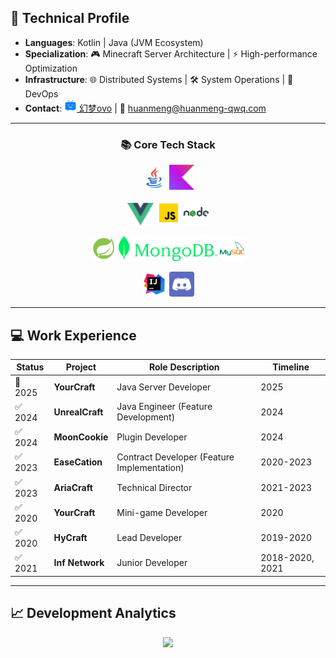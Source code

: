 ## 🚀 Technical Profile

- **Languages**: Kotlin | Java (JVM Ecosystem)  
- **Specialization**: 🎮 Minecraft Server Architecture | ⚡ High-performance Optimization  
- **Infrastructure**: 🌐 Distributed Systems | 🛠️ System Operations | 🔄 DevOps  
- **Contact**: [<img src="https://raw.githubusercontent.com/huanmeng-qwq/huanmeng-qwq/main/img/bilibili.png" width="20"> 幻梦ovo](https://space.bilibili.com/309509902) | 📧 huanmeng@huanmeng-qwq.com

---

<h3 align="center">📚 Core Tech Stack</h3>

<!-- 编程语言 -->
<p align="center">
  <a href="https://github.com/huanmeng-qwq?tab=repositories&language=java"><img alt="Java" height="40" src="https://raw.githubusercontent.com/huanmeng-qwq/huanmeng-qwq/main/img/java.gif"></a>
  <a href="https://github.com/huanmeng-qwq?tab=repositories&language=kotlin"><img alt="Kotlin" height="40" style="width: auto" src="https://raw.githubusercontent.com/huanmeng-qwq/huanmeng-qwq/main/img/kotlin.png"></a>
</p>

<!-- 前端技术 -->
<p align="center">
  <a href="https://vuejs.org/"><img alt="Vue" height="36" src="https://raw.githubusercontent.com/huanmeng-qwq/huanmeng-qwq/main/img/Vue.js_Logo_2.svg.png"></a>
  <a href="https://github.com/huanmeng-qwq?tab=repositories&language=javascript"><img alt="JavaScript" height="40" src="https://raw.githubusercontent.com/huanmeng-qwq/huanmeng-qwq/main/img/javascript.gif"></a>
  <a href="https://nodejs.org/"><img alt="Node.js" height="40" src="https://raw.githubusercontent.com/huanmeng-qwq/huanmeng-qwq/main/img/nodejs-48.svg"></a>
</p>

<!-- 后端架构 -->
<p align="center">
  <a href="https://spring.io/projects/spring-boot"><img alt="Spring Boot" height="40" src="https://raw.githubusercontent.com/huanmeng-qwq/huanmeng-qwq/main/img/spring-boot-48.svg"></a>
  <a href="https://www.mongodb.com/"><img alt="MongoDB" height="40" src="https://raw.githubusercontent.com/huanmeng-qwq/huanmeng-qwq/main/img/MongoDB_Spring-Green.svg"></a>
  <a href="https://www.mysql.com/"><img alt="MySQL" height="40" src="https://raw.githubusercontent.com/huanmeng-qwq/huanmeng-qwq/main/img/mysql-logo-48.svg"></a>
</p>

<!-- 开发运维 -->
<p align="center">
  <a href="https://www.jetbrains.com/idea/"><img alt="IDEA" height="40" src="https://raw.githubusercontent.com/huanmeng-qwq/huanmeng-qwq/main/img/intellij-idea-48.svg"></a>
  <a href="https://discord.com/"><img alt="Discord" height="40" src="https://raw.githubusercontent.com/huanmeng-qwq/huanmeng-qwq/main/img/discord-48.png"></a>
</p>

---

## 💻 Work Experience

| Status  | Project           | Role Description                     | Timeline          |
|---------|-------------------|--------------------------------------|-------------------|
| 📍 2025 | **YourCraft**     | Java Server Developer                | 2025              |
| ✅ 2024 | **UnrealCraft**   | Java Engineer (Feature Development)  | 2024              |
| ✅ 2024 | **MoonCookie**    | Plugin Developer                     | 2024              |
| ✅ 2023 | **EaseCation**    | Contract Developer (Feature Implementation) | 2020-2023 |
| ✅ 2023 | **AriaCraft**     | Technical Director                   | 2021-2023         |
| ✅ 2020 | **YourCraft**     | Mini-game Developer                  | 2020              |
| ✅ 2020 | **HyCraft**       | Lead Developer                       | 2019-2020         |
| ✅ 2021 | **Inf Network**   | Junior Developer                     | 2018-2020, 2021   |


---

## 📈 Development Analytics

<div align="center">
  <img height="165" src="https://github-readme-stats.vercel.app/api/top-langs/?username=huanmeng-qwq&layout=compact&hide_title=true&hide_border=true&bg_color=0,73FA79,73FDFF,D783FF&theme=graywhite&locale=cn">
</div>
